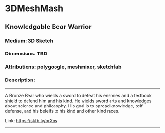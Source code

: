 # 3DMeshMash
 
## Knowledgable Bear Warrior

### Medium: 3D Sketch

### Dimensions: TBD

### Attributions: polygoogle, meshmixer, sketchfab

### Description:

---

A Bronze Bear who wields a sword to defeat his enemies and a textbook shield to defend him and his kind. He wields sword arts and knowledges about science and philosophy. His goal is to spread knowledge, self defense, and his beleifs to his kind and other kind races.

Link: https://skfb.ly/orXqs

---
